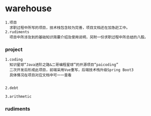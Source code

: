# warehouse
```
1.项目
  求职过程中所写的项目，技术栈包含较为完善，项目文档还在加急赶工中。
2.rudiments
  项目中所涉及到的基础知识简要介绍及使用说明，另附一份求职过程中所总结的八股。
```
### project
```
1.coding
  知识星球“Java进阶之路&二哥编程星球”的开源项目“paicoding”
  二次开发后形成此项目，前端采用Vue重写，后端技术栈升级Spring Boot3
  具体情况在项目对应文档中可一一查看

  
2.debt
  
3.arithmetic
```

### rudiments


